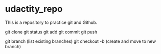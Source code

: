# udactity_repo
This is a repository to practice git and Github.

git clone
git status
git add
git commit
git push

git branch (list existing branches)
git checkout -b (create and move to new branch)
